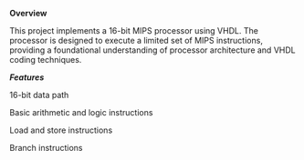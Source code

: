 **Overview**

This project implements a 16-bit MIPS processor using VHDL. The processor is designed to execute a limited set of MIPS instructions, providing a foundational understanding of processor architecture and VHDL coding techniques.

***Features***

16-bit data path

Basic arithmetic and logic instructions

Load and store instructions

Branch instructions
